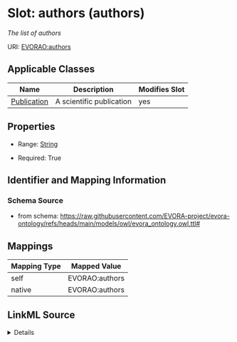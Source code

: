 

# Slot: authors (authors)


_The list of authors_





URI: [EVORAO:authors](https://raw.githubusercontent.com/EVORA-project/evora-ontology/refs/heads/main/models/owl/evora_ontology.owl.ttl#authors)



<!-- no inheritance hierarchy -->





## Applicable Classes

| Name | Description | Modifies Slot |
| --- | --- | --- |
| [Publication](Publication.md) | A scientific publication |  yes  |







## Properties

* Range: [String](String.md)

* Required: True





## Identifier and Mapping Information







### Schema Source


* from schema: https://raw.githubusercontent.com/EVORA-project/evora-ontology/refs/heads/main/models/owl/evora_ontology.owl.ttl#




## Mappings

| Mapping Type | Mapped Value |
| ---  | ---  |
| self | EVORAO:authors |
| native | EVORAO:authors |




## LinkML Source

<details>
```yaml
name: authors
description: The list of authors
title: authors
from_schema: https://raw.githubusercontent.com/EVORA-project/evora-ontology/refs/heads/main/models/owl/evora_ontology.owl.ttl#
rank: 1000
alias: authors
domain_of:
- Publication
range: string
required: true
multivalued: false

```
</details>